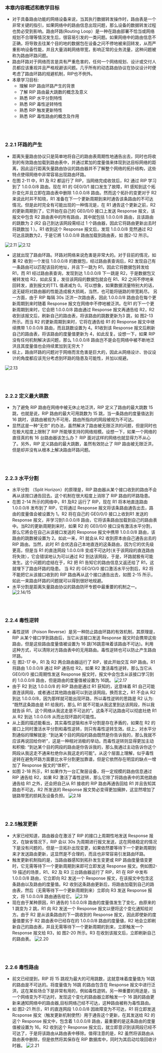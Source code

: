 ### 本章内容概述和教学目标
- 对于具备路由功能的网络设备来说，当其执行数据转发操作时，路由表是一个非常关键的指引，如果网络中的路由信息出现问题，那么设备的数据转发过程也势必受到影响。路由环路(Routing Loop）是一种在路由部署不恰当或网络规划不合理等情況发生后，很容易引发的一类问题。如果网络中的路由信息不正确，将导致去往某个目的地的数据包在设备之问不停地被来回转发，从而严重影响设备性能，并且大量消耗网络带宽，影响正常的业务流量，这种问题被称为路由环路问题。
- 路由环路对于网络而言是具有严重危害的，任何一个网络规划、设计或交付人员都应该重视并且严格规避该问题。几乎所有的动态路由协议在协议设计时便考虑了路由环路的规避机制，RIP也不例外。
- 本章学习目标: 
  - 理解 RIP 路由环路产生的背景
  - 了解 RIP 路由最大跳数的概念及意义
  - 熟悉 RIP 水平分割特性
  - 熟悉 RIP 毒性逆转特性
  - 熟悉 RIP 触发更新特性
  - 熟悉 RIP 毒性路由的概念及作用

<br>
<br>

### 2.2.1 环路的产生
- 距离矢量路由协议只是简单地将自己的路由表周期性地通告出去，同时也将收到的有效路由加载到路由表中，并通过累加的度量值来体现到达目标网络的距离，因此运行距离矢量路由协议的路由器并不了解整个网络的拓扑结构，这些特点使得网络中非常容易出现路由环路。
- 在图 2-11 中，R1 及 R2 都运行了 RIP，当网络完成收敛后，R2 通过 RIP 学习到了 1.0.0.0/8 路由。现在 R1 的 GE0/0/1 接口发生了故障，R1 感知到这个拓扑变化并且立即在路由表中删除 1.0.0.0/8 路由。然而这个拓扑的变更对于 R2 来说此时并不知晓，R1 准备在下一个更新周期到来时通告该条路由的不可达情况。但是此时完全有可能出现的一种情况是，在 R1 通告这个更新之前，R2 的更新周期到了，它开始在自己的 GE0/0/0 接口上发送 Response 报文，该报文中包含 R2 路由表中的所有路由，其中就包括 1.0.0.0/8 路由，且该路由的跳数为 2 (R2 自己到达该网段需经过 1 个路由器，因此它将路由更新出去时将跳数加 1 ）。R1 收到这个 Response 报文后，发现 1.0.0.0/8 竞然通过 R2 可达且跳数为2，于是它將 1.0.0.0/8 路由加载到路由表，如 图2-12 所示。

![2.11](../pics/2.11.png)
![2.12](../pics/2.12.png)

- 这就出现了路由环路。环路对网络来说危害是非常大的。对于目前的情况，如果 R2 收到一个发往 1.0.0.0/8 的数据包，经过路由表查询后，R2 发现自己有一条路由可以匹配该目的地址，并且下一跳为 R1，因此它将数据包转发给 R1，而 R1 经过路由表查询，发现到达 1.0.0.0/8 下一跳是 R2，于是数据包又被转发给 R2，如此反复，发往该网段的数据包就会在 R1、R2 之间不停地来回转发，直到报文的TTL 值递减为 0。可以想象，如果数据流量特别大的话，这无疑将对路由器的性能造成极大损耗，当然，也可能将链路的带宽耗尽。
另一方面，由于 RIP 每隔 30s 泛洪一次路由表，因此 1.0.0.0/8 路由会在每个更新周期到来时随着 Response 报文在网络中不停地被泛洪。在R1 的下一个更新周期到来时，它会把 1.0.0.0/8 路由通过 Response 报文再通告给 R2，R2 收到该报文后，刷新自己的路由表，将该路由的跳数更新为3 跳，如 图2-13 所示。而当 R2 的更新周期到来时，它将在通告给 R1 的 Response 报文中继续携带 1.0.0.0/8 路由，而且跳数设置为 4。R1收到该 Response 报文后刷新自己的路由表，将该路由的度量值更新为 4，如此反复。设想一下，如果 RIP 没有任何机制解决该问题，那么 1.0.0.0/8 路由岂不是会在网络中被不断地泛洪且其度量值也会持续累加到无穷大？
- 综上，路由环路的问题对于网络而言危害是巨大的，因此从网络设计、协议设计的角度都应该充分考虑到环路的隐患及可能性，并加以规避。

![2.13](../pics/2.13.png)

<br>
<br>

### 2.2.2 定义最大跳数
- 为了避免 RIP 路由在网络中被无休止地泛洪，RIP 定义了路由的最大跳数 15 跳，也就是说，RIP 路由的最大可用跳数为 15 跳，当一条路由的度量值达到 16 跳时，该路由被视为不可用，路由所指向的网段被视为不可达。
- 显然这是一种“无奈” 的办法，虽然解决了路由被无限泛洪的问题，但是同时也在极大程度上限制了 RIP 所能够支持的网络规模。设想一下，如果一个网络的直径真的有 16 台路由器该怎么办？ RIP 面对这样的网络也就显得力不从心了。另外，RIP 定义路由的最大跳数，虽然有效防止了 RIP 路由被无限泛洪，但是却并没有从根本上解决路由环路问题。

<br>
<br>

### 2.2.3 水平分割
- 水平分割 （Split Horizon）的原理是，RIP 路由器从某个接口收到的路由不会再从该按口通告回去。这个机制在很大程度上消除了 RIP 路由的环路隐患。
- 在图 2-14 所示的网络中，R1 及R2 运行了 RIP，现在 R1 将本地直连路由 1.0.0.0/8 发布到了 RIP，它将通过 Response 报文将该条路由通告出去，路由的度量值会被设置为 1。R2 将在自己的 GE0/0/0 接口上收到R1 发送的 Response 报文，并学习到1.0.0.0/8 路由，它将该条路由加载到自己的路由表中。当R2的更新周期到来时，如果 R2 的 GE0/0/0 接口没有激活水平分割，那么它將会在自己从该接口发送的 Response 报文中携带 1.0.0.0/8 路由，该路由的跳数被设置为 2。如此一来，R1 就会从 R2 收到原本由自己通告出去的 RIP 路由。当然，此时 R1 会优选自己本地直连的这条路由，因为它的优先级更高，但是当 R1 的直连网段 1.0.0.0/8 变成不可达时(关于该网段的直连路由将失效），它会错误地认为可以通过 R2 到达该网段，于是，环路就极有可能发生。这个问题的症结在于，R2 把 R1 告知它的路由信息又返还给了 R1，这就埋下了路由环路的隐患。
当 R2 的 GEO/O/0 接口激活水平分割后，R2 将不能把它从该接口收到的 RIP 路由再从这个接口通告出去，如图 2-15 所示，如此一来路由环路的问题就可以得到很好地规避。
- 水平分割是距离矢量路由协议的路由防环专题中最重要的机制之一。 
![2.14/15](../pics/2.15.png)

<br>
<br>

### 2.2.4 毒性逆转
- 毒性逆转（Poison Reverse）是另一种防止路由环路的有效机制，其原理是，RIP 从某个接口学到路由后，当它从该接口发送 Response 报文时会携带这些路由，但是这些路由度量值被设置为 16 跳(16跳意味着该路由不可达)。利用这种方式，可以清除对方路由表中的无用路由。毒性逆转也可以防止产生路由环路。
- 在 图2-17 中，R1 及 R2 两合路由器运行了 RIP，彼此开始交互 RIP 路由。R1 将路由 1.0.0.0/8 通过 RIP 通告给 R2。如果 R2 激活毒性逆转，那么当它从 GE0/0/0 接口周期性发送 Response 报文时，报文中会包含从该接口学习到的 1.0.0.0/8 路由，但是路由的度量值被设置为 16跳。 
![2.17](../pics/2.17.png)
- 由于 R2 到达 1.0.0.0/8 的 RIP 路由是通过 R1 获知的，这意味着 R1 自己可能直连该网段，或者通过其他路由器可以到达该网段。换而言之，R1 不会从 R2 到达 1.0.0.0/8，因为那样就可能出现环路，所以毒性逆转的思路是 R2 认为: “既然这条路由是 R1 给我的，那么 R1 就不可能从我这里到达该网段，所以我就告诉 R1，这个网络从我这走是不可达的”。这条不可达路由可以彻底社绝 R1 从 R2 到达 1.0.0.0/8 从而出现环路的可能性。
- 从上面的描述能看出，其实毒性逆裝和水平分割是存在矛盾的，如果在 R2 的接口上同时激活水平分割和毒性逆转，则只有毒性逆转生效。综上，对水平分割通俗的理解就是: “到达某个目的网段的路由既然是你告诉我的，那么我就不应该再说回给你听”，这是一种相对消极的举动。而毒性逆转则显得更加主动和积极: “到达某个目的网段的路由是你告诉我的，那么我通过主动告诉你这个网段从我这走不通来杜绝你从我这走的可能”。从这个层面上理解，似乎毒性逆转在避免环路方面要比水平分割更加靠谱，但是它依然存在明显的缺点一增加了 Response 报文的“体积”。
- 如图 2-18 所示，R1 如果作为一台汇聚层设备，将一定规模的路由信息通过 RIP 通告给 R2，如果 R2 激活了毒性逆转，那么它除了将路由表中的其他路由通告给 R1 之外，还会把自己从 R1 接收的 RIP 路由再通告回给 R1 并且告知其路由不可达，R2 所发送的 Response 报文势必变得更加擁肿，这显然增加了链路带宽的损耗及设备负担。
![2.18](../pics/2.18.png)

<br>
<br>

### 2.2.5触发更新
- 大家已经知道，路由器会在激活了 RIP 的接口上周期性地发送 Response 报文，在缺省情况下，RIP 会以 30s 为周期进行报文发送，这在网络稳定的情况下是没有问题的，但是一旦拓扑出现变更，如果依然要等待下一个更新周期到来才发送路由更新，这显然是不合理的，而且也非常容易引发路由环路。
- 触发更新机制指的是，当路由器感知到拓扑发生变更或 RIP 路由度量值变更时，它无需等待下一个更新周期到来即可立即发送 Response 报文。例如图2-19 描述的场景，R1、R2 及 R3 三台路由器运行了 RIP，R1 在 RIP 中发布 1.0.0.0/8 路由，它立即向 R2 发送一个 Response 报文，在该报文中包含这条路由以及路由的度量值。R2 收到这条路由更新后，将路由加载到自己的路由表，然后（无需等待下一个更新周期到来）立即向 R3
发送 Response 报文，将 1.0.0.0/8 路由通告给它。
![2.19](../pics/2.19.png)
- 现在由于某种原因，R1 通告的 1.0.0.0/8 路由的度量值发生了变化，由原来的 1 跳变为 2 跳，R1 向 R2 发送一个 Response 报文以便将这个变化通知给对方。由于 R2 是从该条路由的下一跳收到的 Response 报文，因此即使新的度量值要劣于 R2 路由表中已经存在的 1.0.0.0/8 路由的度量値，R2 地会立即刷新自己的路由表，并且无需等待下一个更新周期的到来，立即触发一个 Response 报文给 R3，如 图2-20 所示。R3 在收到该报文后，立即刷新自己的路由表。
![2.20](../pics/2.20.png)

<br>
<br>

### 2.2.6 毒性路由
- 前文已经提到，RIP 将 15 跳视为最大的可用跳数，这就意味着度量值为 16跳的路由是不可达的。将度量值为 16跳 的路由包含在 Response 报文中进行泛洪，这在某些场合下是非常有用的，例如毒性遊转。另一种重要的用途是，当一个网络变为不可达时，发现这个变化的路由器立即触发一个 16 跳的路由更新来通知网络中的路由器,目标网络己经不可达，这种路由被称为毒性路由。
- 如 图2-21 所示，R1 的直连网段 1.0.0.0/8 因故障变为不可达，R1 将立即发送 Rcsponse 报文（触发更新机制使然）用于通告这个更新，在其发送给 R2 的这个 Response 报文中，包含着 1.0.0.0/8 路由，最重要的是这条路由的度量值被设置为 16。R2 收到这个 Response 报文后，就立即意识到该网段已经不可达了，于是将该路由从路由表中移除。值得注意的是，R2 虽然将该路由从路由表中删除，但是依然将其保存在 RIP 数据库中，同时为其启动垃圾回收计时器。
![2.21](../pics/2.21.png)



